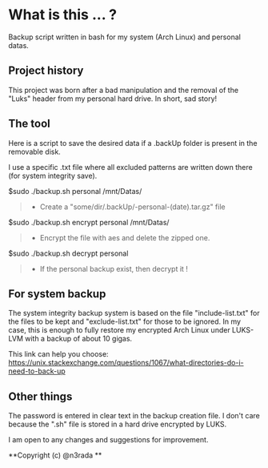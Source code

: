 # What is this ... ?
Backup script written in bash for my system (Arch Linux) and personal datas.

## Project history
This project was born after a bad manipulation and the removal of the "Luks" header from my personal hard drive. In short, sad story!

## The tool
Here is a script to save the desired data if a .backUp folder is present in the removable disk.

I use a specific .txt file where all excluded patterns are written down there (for system integrity save).

$sudo ./backup.sh personal /mnt/Datas/
>- Create a "some/dir/.backUp/<yourDistro>-personal-(date).tar.gz" file

$sudo ./backup.sh encrypt personal /mnt/Datas/
>- Encrypt the file with aes and delete the zipped one.

$sudo ./backup.sh decrypt personal
>- If the personal backup exist, then decrypt it !

## For system backup
The system integrity backup system is based on the file "include-list.txt" for the files to be kept and "exclude-list.txt" for those to be ignored. 
In my case, this is enough to fully restore my encrypted Arch Linux under LUKS-LVM with a backup of about 10 gigas.

This link can help you choose: https://unix.stackexchange.com/questions/1067/what-directories-do-i-need-to-back-up

## Other things
The password is entered in clear text in the backup creation file.
I don't care because the ".sh" file is stored in a hard drive encrypted by LUKS.


I am open to any changes and suggestions for improvement.


**Copyright (c) @n3rada **

